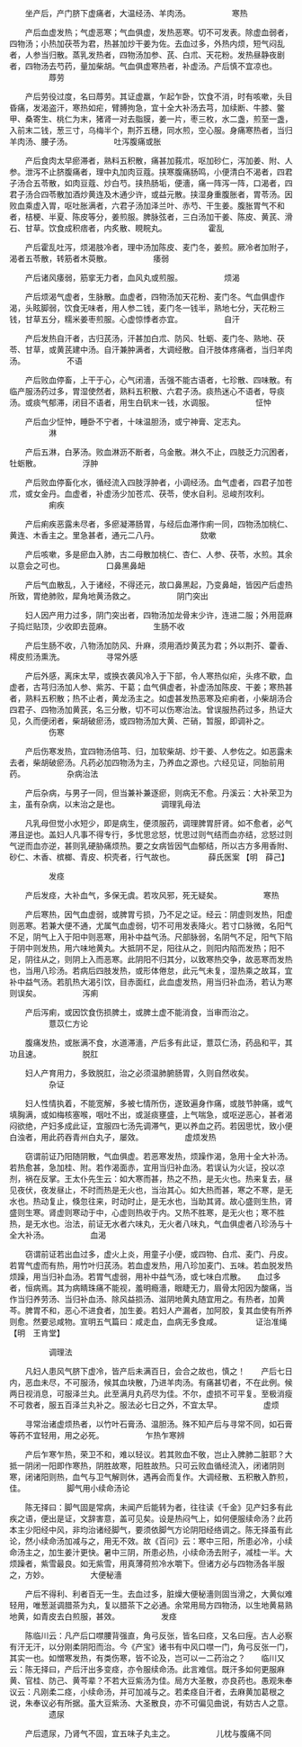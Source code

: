 <!-- { "loadSidebar": true } -->
　　坐产后，产门脐下虚痛者，大温经汤、羊肉汤。
　　　　　寒热

　　产后血虚发热；气虚恶寒；气血俱虚，发热恶寒。切不可发表。除虚血弱者，四物汤；小热加茯苓为君，热甚加炒干姜为佐。去血过多，外热内烦，短气闷乱者，人参当归散。蒸乳发热者，四物汤加参、芪、白朮、天花粉。发热昼静夜剧者，四物汤去芍药，量加柴胡。气血俱虚寒热者，补虚汤。产后慎不宜凉也。
　　　　　蓐劳

　　产后劳役过度，名曰蓐劳。其证虚羸，乍起乍卧，饮食不消，时有咳嗽，头目昏痛，发渴盗汗，寒热如疟，臂膊拘急，宜十全大补汤去芎，加续断、牛膝、鳖甲、桑寄生、桃仁为末，猪肾一对去脂膜，姜一片，枣三枚，水二盏，煎至一盏，入前末二钱，葱三寸，乌梅半个，荆芥五穗，同水煎，空心服。身痛寒热者，当归羊肉汤、腰子汤。
　　　　　吐泻腹痛或胀

　　产后食肉太早瘀滞者，熟料五积散，痛甚加莪朮，呕加砂仁，泻加姜、附、人参。泄泻不止脐腹痛者，理中丸加肉豆蔻。挟寒腹痛肠鸣，小便清白不渴者，四君子汤合五苓散，如肉豆蔻、炒白芍。挟热肠垢，便濇，痛一阵泻一阵，口渴者，四君子汤合四苓散加酒炒黄连及木通少许，或益元散。挟湿身重腹胀者，胃苓汤。因败血乘虚入胃，呕吐胀满者，六君子汤加泽兰叶、赤芍、干生姜。腹胀胃气不和者，桔梗、半夏、陈皮等分，姜煎服。脾脉弦者，三白汤加干姜、陈皮、黄芪、滑石、甘草。饮食成积痞者，内炙散、睍睆丸。
　　　　　霍乱

　　产后霍乱吐泻，烦渴肢冷者，理中汤加陈皮、麦门冬，姜煎。厥冷者加附子，渴者五苓散，转筋者木萸散。
　　　　　痿弱

　　产后诸风痿弱，筋挛无力者，血风丸或煎服。
　　　　　烦渴

　　产后烦渴气虚者，生脉散。血虚者，四物汤加天花粉、麦门冬。气血俱虚作渴，头眩脚弱，饮食无味者，用人参二钱，麦门冬一钱半，熟地七分，天花粉三钱，甘草五分，糯米姜枣煎服。心虚惊悸者亦宜。
　　　　　自汗

　　产后发热自汗者，古归芪汤，汗甚加白朮、防风、牡蛎、麦门冬、熟地、茯苓、甘草，或黄芪建中汤。自汗兼肿满者，大调经散。自汗肢体疼痛者，当归羊肉汤。
　　　　　不语

　　产后败血停畜，上干于心，心气闭濇，舌强不能古语者，七珍散、四味散。有临产服汤药过多，胃湿使然者，熟料五积散、六君子汤。痰热迷心不语者，导痰汤。或痰气郁滞，闭目不语者，用生白矾末一钱，水调服。
　　　　　怔忡

　　产后血少怔忡，睡卧不宁者，十味温胆汤，或宁神膏、定志丸。
　　　　　淋

　　产后五淋，白茅汤。败血淋沥不断者，乌金散。淋久不止，四肢乏力沉困者，牡蛎散。
　　　　　浮肿

　　产后败血停畜化水，循经流入四肢浮肿者，小调经汤。血气虚者，四君子加苍朮，或女金丹。血虚者，补虚汤少加苍朮、茯苓，使水自利。忌峻剂攻利。
　　　　　痢疾

　　产后痢疾恶露未尽者，多瘀凝滞肠胃，与经后血滞作痢一同，四物汤加桃仁、黄连、木香主之。里急甚者，通元二八丹。
　　　　　欬嗽

　　产后咳嗽，多是瘀血入肺，古二母散加桃仁、杏仁、人参、茯苓，水煎。其余以意会之可也。
　　　　　口鼻黑鼻衄

　　产后气血散乱，入于诸经，不得还元，故口鼻黑起，乃变鼻衄，皆因产后虚热所致，胃绝肺败，犀角地黄汤救之。
　　　　　阴门突出

　　妇人因产用力过多，阴门突出者，四物汤加龙骨末少许，连进二服；外用萞麻子捣烂贴顶，少收即去萞麻。
　　　　　生肠不收

　　产后生肠不收，八物汤加防风、升麻，须用酒炒黄芪为君；外以荆芥、藿香、樗皮煎汤熏洗。
　　　　　寻常外感

　　产后外感，离床太早，或换衣袭风冷入于下部，令人寒热似疟，头疼不歇，血虚者，古芎归汤加人参、紫苏、干葛；血气俱虚者，补虚汤加陈皮、干姜；寒热甚者，熟料五积散；热不止者，黄龙汤主之。如虚甚发热恶寒及疟痢者，小柴胡汤合四君子、四物汤加黄芪，名三分散，切不可以伤寒治法。曾误服热药过多，热证大见，久而便闭者，柴胡破瘀汤，或四物汤加大黄、芒硝，暂服，即调补之。
　　　　　伤寒

　　产后伤寒发热，宜四物汤倍芎、归，加软柴胡、炒干姜、人参佐之。如恶露未去者，柴胡破瘀汤。凡药必加四物汤为主，乃养血之源也。六经见证，同胎前用药。
　　　　　杂病治法

　　产后杂病，与男子一同，但当兼补兼逐瘀，则病无不愈。丹溪云：大补荣卫为主，虽有杂病，以末治之是也。
　　　　　调理乳母法

　　凡乳母但觉小水短少，即是病生，便须服药，调理脾胃肝肾。如不愈者，必气滞且逆也。盖妇人凡事不得专行，多忧思忿怒，忧思过则气结而血亦结，忿怒过则气逆而血亦逆，甚则乳硬胁痛烦热。要之女病皆因气血郁结，所以古方多用香附、砂仁、木香、槟榔、青皮、枳壳者，行气故也。
　　　　薛氏医案 【明　薛己】

　　　　　发痉

　　产后发痉，大补血气，多保无虞。若攻风邪，死无疑矣。
　　　　　寒热

　　产后寒热，因气血虚弱，或脾胃亏损，乃不足之证。经云：阴虚则发热，阳虚则恶寒。若兼大便不通，尤属气血虚弱，切不可用发表降火。若寸口脉微，名阳气不足，阴气上入于阳中则恶寒，用补中益气汤。尺部脉弱，名阴气不足，阳气下陷于阴中则发热，用六味地黄丸。大抵阴不足，阳往从之，则阳内陷而发热；阳不足，阴往从之，则阴上入而恶寒。此阴阳不归其分，以致寒热交争，故恶寒而发热也，当用八珍汤。若病后四肢发热，或形体倦怠，此元气未复，湿热乘之故耳，宜补中益气汤。若肌热大渴引饮，目赤面红，此血虚发热，用当归补血汤，若认为寒则误矣。
　　　　　泻痢

　　产后泻痢，或因饮食伤损脾土，或脾土虚不能消食，当审而治之。
　　　　　薏苡仁方论

　　腹痛发热，或胀满不食，水道滞濇，产后多有此证，薏苡仁汤，药品和平，其功且速。
　　　　　脱肛

　　妇人产育用力，多致脱肛，治之必须温肺腑肠胃，久则自然收矣。
　　　　　杂证

　　妇人性情执着，不能宽解，多被七情所伤，遂致遍身作痛，或肢节肿痛，或气填胸满，或如梅核塞喉，咽吐不出，或涎痰壅盛，上气喘急，或呕逆恶心，甚者渴闷欲绝，产妇多成此证，宜服四七汤先调滞气，更以养血之药。若因思忧，致小便白浊者，用此药吞青州白丸子，屡效。
　　　　　虚烦发热

　　窃谓前证乃阳随阴散，气血俱虚。若恶寒发热，烦躁作渴，急用十全大补汤。若热愈甚，急加桂、附。若作渴面赤，宜用当归补血汤。若误认为火证，投以凉剂，祸在反掌。王太仆先生云：如大寒而甚，热之不热，是无火也。热来复去，昼见夜伏，夜发昼止，不时而热是无火也，当治其心。如大热而甚，寒之不寒，是无水也。热动复止，倏忽往来，时动时止，是无水也，当助其肾。故心盛则生热，肾盛则生寒。肾虚则寒动于中，心虚则热收于内。又热不胜寒，是无火也；寒不胜热，是无水也。治法，前证无水者六味丸，无火者八味丸，气血俱虚者八珍汤与十全大补汤。
　　　　　血渴

　　窃谓前证若出血过多，虚火上炎，用童子小便，或四物、白朮、麦门、丹皮。若胃气虚而有热，用竹叶归芪汤。若血虚发热，用八珍加麦门、五味。若血脱发热烦躁，用当归补血汤。若胃气虚弱，用补中益气汤，或七味白朮散。　　血过多者，恒病焉。其为病睛珠痛不能视，羞明瘾濇，眼睫无力，眉骨太阳因为酸痛，当作当归养劳汤、当归补血汤、除风益损汤、滋阴地黄丸随宜用之。有热者，加黄芩。脾胃不和，恶心不进食者，加生姜。若妇人产漏者，加阿胶，复其血使有所养则愈。然要忌咸物。宣明五气篇曰：咸走血，血病无多食咸。
　　　　证治准绳 【明　王肯堂】

　　　　　调理法

　　凡妇人患风气脐下虚冷，皆产后未满百日，会合之故也，慎之！　　产后七日内，恶血未尽，不可服汤，候其血块散，乃进羊肉汤。有痛甚切者，不在此例。候两日视消息，可服泽兰丸。此至满月丸药尽为佳。不尔，虚损不可平复。至极消瘦不可救者，服五百泽兰丸补之。服法必七日之外，不宜太早。
　　　　　虚烦

　　寻常治诸虚烦热者，以竹叶石膏汤、温胆汤。殊不知产后与寻常不同，如石膏等药不宜轻用，用之必死。
　　　　　乍热乍寒辨

　　产后乍寒乍热，荣卫不和，难以轻议。若其败血不敬，岂止入脾肺二脏耶？大抵一阴闭一阳即作寒热，阴胜故寒，阳胜故热。只可云败血循经流入，闭诸阴则寒，闭诸阳则热，血气与卫气解则休，遇再会而复作。大调经散、五积散入酢煎，佳。
　　　　　脚气用小续命汤论

　　陈无择曰：脚气固是常病，未闻产后能转为者，往往读《千金》见产妇多有此疾之语，便出是证，文辞害意，盖可见矣。设是热闷气上，如何便服续命汤？此药本主少阳经中风，非均治诸经脚气，要须依脚气方论阴阳经络调之。陈无择虽有此论，然小续命汤加减与之，用无不效。故《百问》云：寒中三阳，所患必冷，小续命汤主之，加生姜汁更快。暑中三阴，所患必热，小续命汤去附子，减桂一半。大烦躁者，紫雪最良。如无紫雪，用真薄荷煎冷水嚼下。但诸方必与四物汤各半服之，方妙。
　　　　　大便秘濇

　　产后不得利、利者百无一生。去血过多，脏燥大便秘濇则固当滑之，大黄似难轻用，唯葱涎调腊茶为丸，复以腊茶下之必通。余常用局方四物汤，以生地黄易熟地黄，如青皮去白煎服，甚效。
　　　　　发痉

　　陈临川云：凡产后口噤腰背强直，角弓反张，皆名曰痉，又名曰痓。古人必察有汗无汗，以分刚柔阴阳而治。今《产宝》诸书有中风口噤一门，角弓反张一门，其实一也。如憎寒发热，有类伤寒，皆不论及，岂可以一二药治之？　　临川又云：陈无择曰，产后汗出多变痉，亦令服续命汤。此言难信。既汗多如何更服麻黄、官桂、防己、黄芩辈？不若大豆紫汤为佳。局方大圣散，亦良药也。愚观朱奉议云：凡刚柔二痉，小续命汤，并可加减与之。若柔痉自汗者，去麻黄加葛根之说，朱奉议必有所据。虽大豆紫汤、大圣散良，亦不可偏见曲说，有妨古人之意。
　　　　　遗尿

　　产后遗尿，乃肾气不固，宜五味子丸主之。
　　　　　儿枕与腹痛不同

